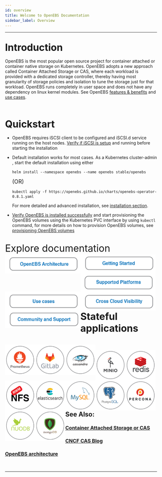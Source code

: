 ```yaml
---
id: overview
title: Welcome to OpenEBS Documentation
sidebar_label: Overview
---
```

------





##  <font size="6">Introduction</font>



OpenEBS is the most popular open source project for container attached or container native storage on Kubernetes. OpenEBS adopts a new approach called Container Attached Storage or CAS, where each workload is provided with a dedicated storage controller, thereby having most granularity of storage policies and isolation to tune the storage just for that workload. OpenEBS runs completely in user space and does not have any dependency on linux kernel modules. See  OpenEBS  <a href="/docs/next/features.html">features & benefits</a> and <a href="/docs/next/usecases.html" target="">use cases</a>.

<br>



## <font size="6">Quickstart</font>

- OpenEBS requires iSCSI client to be configured and iSCSI.d service running on the host nodes. [Verify if iSCSI is setup](/docs/next/prerequisites.html) and running before starting the installation

- Default installation works for most cases. As a Kubernetes cluster-admin , start the default installation using either

  ```
  helm install --namespace openebs --name openebs stable/openebs
  ```

  <font size="4">(OR)</font>

  ```
  kubectl apply -f https://openebs.github.io/charts/openebs-operator-0.8.1.yaml
  ```

  For more detailed and advanced installation,  see [installation section](/docs/next/installation.html). 

  

- [Verify OpenEBS is installed successfully](/docs/next/installation.html#verifying-openebs-installation) and start provisioning the OpenEBS volumes using the Kubernetes PVC interface by using `kubectl` command, for more details on how to provision OpenEBS volumes, see  [provisioning OpenEBS volumes](/docs/next/provisionvols.html)

<br>
<font size="6">Explore documentation</font>

<br>

<div class="row">
  <div class="column2">
	<a href="/docs/next/architecture.html">
		<img src="/docs/assets/intro-arch.png" alt="OpenEBS Architecture" style="float:left;width:250px;">
	</a>
  </div>
  <div class="column2">
	<a href="/docs/next/quickstart.html">
		<img src="/docs/assets/intro-gs.png" alt="OpenEBS quick start" style="float:left;width:250px;">
	</a>
  </div>
  <div class="column2">
	<a href="/docs/next/prerequisites.html">
		<img src="/docs/assets/intro-platforms.png" alt="OpenEBS platforms" style="float:left;width:250px;">
	</a>
  </div>
</div>

<div class="row">
  <div class="column2">
	<a href="/docs/next/usecases.html">
		<img src="/docs/assets/intro-uc.png" alt="OpenEBS use cases" style="float:left;width:250px;">
	</a>
  </div>
  <div class="column2">
	<a href="/docs/next/mayaonline.html">
		<img src="/docs/assets/intro-mo.png" alt="Connecting to MayaOnline" style="float:left;width:250px;">
	</a>
  </div>
  <div class="column2">
	<a href="/docs/next/support.html">
		<img src="/docs/assets/intro-support.png" alt="OpenEBS Support" style="float:left;width:250px;">
	</a>
  </div>
</div>

<br>

<br>

<br>

## <font size="6">Stateful applications </font>

<br>


<div class="row" width=60%>
    <div class="column2">
	<a href="/docs/next/prometheus.html" target="_blank">
		<img src="/docs/assets/a-prometheus.png" alt="OpenEBS Architecture" style="float:left;width:100px;">
	</a>
  </div>

<div class="column2">
	<a href="/docs/next/gitlab.html" target="_blank">
		<img src="/docs/assets/a-gitlab.png" alt="OpenEBS Architecture" style="float:left;width:100px;">
	</a>
  </div>
  <div class="column2">
	<a href="/docs/next/cassandra.html" target="_blank">
		<img src="/docs/assets/a-cassandra.png" alt="OpenEBS Architecture" style="float:left;width:100px;">
	</a>
  </div>

</div>

<br>

<div class="row" width=60%>

<div class="column2">
	<a href="/docs/next/minio.html" target="_blank">
		<img src="/docs/assets/a-minio.png" alt="OpenEBS Minio" style="float:left;width:100px;">
	</a>
  </div>
<div class="column2">
	<a href="/docs/next/redis.html" target="_blank">
		<img src="/docs/assets/a-redis.png" alt="OpenEBS Redis" style="float:left;width:100px;">
	</a>
  </div>  
  <div class="column2">
	<a href="/docs/next/rwm.html" target="_blank">
		<img src="/docs/assets/a-nfs.png" alt="OpenEBS NFS" style="float:left;width:100px;">
	</a>
  </div>

</div>



<br>

<div class="row" width=60%>

<div class="column2">
	<a href="/docs/next/elasticsearch.html" target="_blank">
		<img src="/docs/assets/a-elastic.png" alt="OpenEBS Architecture" style="float:left;width:100px;">
	</a>
  </div>
<div class="column2">
	<a href="/docs/next/mysql.html" target="_blank">
		<img src="/docs/assets/a-mysql.png" alt="OpenEBS Architecture" style="float:left;width:100px;">
	</a>
  </div>  
  <div class="column2">
	<a href="/docs/next/postgres.html" target="_blank">
		<img src="/docs/assets/a-postgres.png" alt="OpenEBS Architecture" style="float:left;width:100px;">
	</a>
  </div>

</div>



<br>

<div class="row">
  <div class="column2">
	<a href="/docs/next/percona.html" target="_blank">
		<img src="/docs/assets/a-percona.png" alt="OpenEBS for Percona" style="float:left;width:100px;">
	</a>
  </div>
  <div class="column2">
	<a href="/docs/next/nuodb.html" target="_blank">
		<img src="/docs/assets/a-nuodb.png" alt="OpenEBS for NuoDB" style="float:left;width:100px;">
	</a>
  </div>
 <div class="column2">
	<a href="/docs/next/mongo.html" target="_blank">
		<img src="/docs/assets/svg/a-mongo.svg" alt="OpenEBS for MongoDB" style="float:left;width:100px;">
	</a>
  </div>
</div>


<br><br>

## See Also:



### [Container Attached Storage or CAS](/docs/next/cas.html)

### <a href="https://www.cncf.io/blog/2018/04/19/container-attached-storage-a-primer/" target="_blank">CNCF CAS Blog </a>

### [OpenEBS architecture](/docs/next/architecture.html)

<br><hr><br>



<!-- Hotjar Tracking Code for https://docs.openebs.io -->

<script>
   (function(h,o,t,j,a,r){
       h.hj=h.hj||function(){(h.hj.q=h.hj.q||[]).push(arguments)};
       h._hjSettings={hjid:785693,hjsv:6};
       a=o.getElementsByTagName('head')[0];
       r=o.createElement('script');r.async=1;
       r.src=t+h._hjSettings.hjid+j+h._hjSettings.hjsv;
       a.appendChild(r);
   })(window,document,'https://static.hotjar.com/c/hotjar-','.js?sv=');
</script>


<!-- Global site tag (gtag.js) - Google Analytics -->

<script async src="https://www.googletagmanager.com/gtag/js?id=UA-92076314-12"></script>
<script>
  window.dataLayer = window.dataLayer || [];
  function gtag(){dataLayer.push(arguments);}
  gtag('js', new Date());

  gtag('config', 'UA-92076314-12');
</script>
